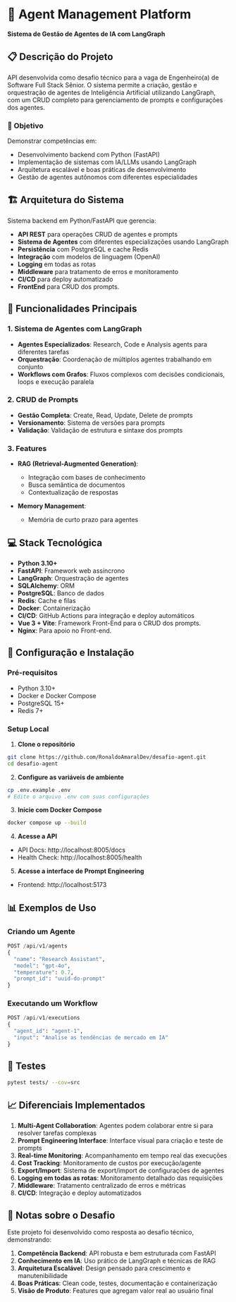 # 🤖 Agent Management Platform

**Sistema de Gestão de Agentes de IA com LangGraph**

## 📋 Descrição do Projeto

API desenvolvida como desafio técnico para a vaga de Engenheiro(a) de Software Full Stack Sênior. O sistema permite a criação, gestão e orquestração de agentes de Inteligência Artificial utilizando LangGraph, com um CRUD completo para gerenciamento de prompts e configurações dos agentes.

### 🎯 Objetivo

Demonstrar competências em:
- Desenvolvimento backend com Python (FastAPI)
- Implementação de sistemas com IA/LLMs usando LangGraph
- Arquitetura escalável e boas práticas de desenvolvimento
- Gestão de agentes autônomos com diferentes especialidades

## 🏗️ Arquitetura do Sistema

Sistema backend em Python/FastAPI que gerencia:
- **API REST** para operações CRUD de agentes e prompts
- **Sistema de Agentes** com diferentes especializações usando LangGraph
- **Persistência** com PostgreSQL e cache Redis
- **Integração** com modelos de linguagem (OpenAI)
- **Logging** em todas as rotas
- **Middleware** para tratamento de erros e monitoramento
- **CI/CD** para deploy automatizado
- **FrontEnd** para CRUD dos prompts.

## 🚀 Funcionalidades Principais

### 1. Sistema de Agentes com LangGraph

- **Agentes Especializados**: Research, Code e Analysis agents para diferentes tarefas
- **Orquestração**: Coordenação de múltiplos agentes trabalhando em conjunto
- **Workflows com Grafos**: Fluxos complexos com decisões condicionais, loops e execução paralela

### 2. CRUD de Prompts

- **Gestão Completa**: Create, Read, Update, Delete de prompts
- **Versionamento**: Sistema de versões para prompts
- **Validação**: Validação de estrutura e sintaxe dos prompts

### 3. Features

- **RAG (Retrieval-Augmented Generation)**:
  - Integração com bases de conhecimento
  - Busca semântica de documentos
  - Contextualização de respostas

- **Memory Management**:
  - Memória de curto prazo para agentes

## 💻 Stack Tecnológica

- **Python 3.10+**
- **FastAPI**: Framework web assíncrono
- **LangGraph**: Orquestração de agentes
- **SQLAlchemy**: ORM
- **PostgreSQL**: Banco de dados
- **Redis**: Cache e filas
- **Docker**: Containerização
- **CI/CD**: GitHub Actions para integração e deploy automáticos
- **Vue 3 + Vite**: Framework Front-End para o CRUD dos prompts.
- **Nginx**: Para apoio no Front-end.

## 🔧 Configuração e Instalação

### Pré-requisitos
- Python 3.10+
- Docker e Docker Compose
- PostgreSQL 15+
- Redis 7+

### Setup Local

1. **Clone o repositório**
```bash
git clone https://github.com/RonaldoAmaralDev/desafio-agent.git
cd desafio-agent
```

2. **Configure as variáveis de ambiente**
```bash
cp .env.example .env
# Edite o arquivo .env com suas configurações
```

3. **Inicie com Docker Compose**
```bash
docker compose up --build
```

4. **Acesse a API**
- API Docs: http://localhost:8005/docs
- Health Check: http://localhost:8005/health

5. **Acesse a interface de Prompt Engineering**
- Frontend: http://localhost:5173

## 📊 Exemplos de Uso

### Criando um Agente
```python
POST /api/v1/agents
{
  "name": "Research Assistant",
  "model": "gpt-4o",
  "temperature": 0.7,
  "prompt_id": "uuid-do-prompt"
}
```

### Executando um Workflow
```python
POST /api/v1/executions
{
  "agent_id": "agent-1",
  "input": "Analise as tendências de mercado em IA"
}
```

## 🧪 Testes

```bash
pytest tests/ --cov=src
```

## 📈 Diferenciais Implementados

1. **Multi-Agent Collaboration**: Agentes podem colaborar entre si para resolver tarefas complexas
2. **Prompt Engineering Interface**: Interface visual para criação e teste de prompts
3. **Real-time Monitoring**: Acompanhamento em tempo real das execuções
4. **Cost Tracking**: Monitoramento de custos por execução/agente
5. **Export/Import**: Sistema de export/import de configurações de agentes
6. **Logging em todas as rotas**: Monitoramento detalhado das requisições
7. **Middleware**: Tratamento centralizado de erros e métricas
8. **CI/CD**: Integração e deploy automatizados



## 📝 Notas sobre o Desafio

Este projeto foi desenvolvido como resposta ao desafio técnico, demonstrando:

1. **Competência Backend**: API robusta e bem estruturada com FastAPI
2. **Conhecimento em IA**: Uso prático de LangGraph e técnicas de RAG
3. **Arquitetura Escalável**: Design pensado para crescimento e manutenibilidade
4. **Boas Práticas**: Clean code, testes, documentação e containerização
5. **Visão de Produto**: Features que agregam valor real ao usuário final